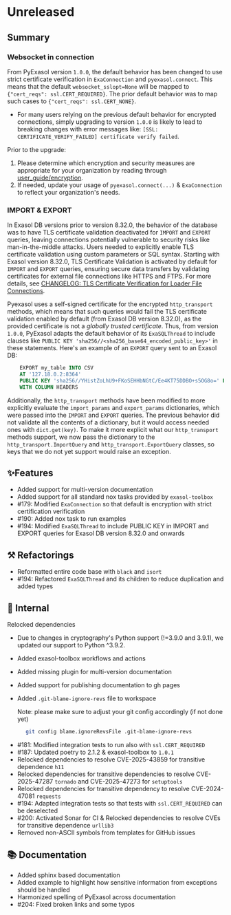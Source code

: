 # Unreleased

## Summary

### Websocket in connection

From PyExasol version `1.0.0`, the default behavior has been changed to use strict
certificate verification in `ExaConnection` and `pyexasol.connect`. This means that
the default `websocket_sslopt=None` will be mapped to
`{"cert_reqs": ssl.CERT_REQUIRED}`. The prior default behavior was to map such cases
to `{"cert_reqs": ssl.CERT_NONE}`.

* For many users relying on the previous default behavior for encrypted connections,
simply upgrading to version `1.0.0` is likely to lead to breaking changes with error
messages like: `[SSL: CERTIFICATE_VERIFY_FAILED] certificate verify failed`.

Prior to the upgrade:
1. Please determine which encryption and security measures are appropriate for your
organization by reading through [user_guide/encryption](https://exasol.github.io/pyexasol/master/user_guide/encryption.html).
2. If needed, update your usage of `pyexasol.connect(...)` & `ExaConnection` to
reflect your organization's needs.

### IMPORT & EXPORT

In Exasol DB versions prior to version 8.32.0, the behavior of the database
was to have TLS certificate validation deactivated for `IMPORT` and `EXPORT`
queries, leaving connections potentially vulnerable to security risks like
man-in-the-middle attacks. Users needed to explicitly enable TLS certificate
validation using custom parameters or SQL syntax.
Starting with Exasol version 8.32.0, TLS Certificate Validation is activated
by default for `IMPORT` and `EXPORT` queries, ensuring secure data transfers
by validating certificates for external file connections like HTTPS and
FTPS. For more details, see
[CHANGELOG: TLS Certificate Verification for Loader File Connections](https://exasol.my.site.com/s/article/Changelog-content-16273).

Pyexasol uses a self-signed certificate for the encrypted `http_transport`
methods, which means that such queries would fail the TLS certificate
validation enabled by default (from Exasol DB version 8.32.0), as the provided
certificate is not a *globally trusted certificate*.  Thus, from version
`1.0.0`, PyExasol adapts the default behavior of its `ExaSQLThread` to include
clauses like `PUBLIC KEY 'sha256//<sha256_base64_encoded_public_key>'` in
these statements. Here's an example of an `EXPORT` query sent to an Exasol DB:

```sql
    EXPORT my_table INTO CSV
    AT '127.18.0.2:8364'
    PUBLIC KEY 'sha256//YHistZoLhU9+FKoSEHHbNGtC/Ee4KT75DDBO+s5OG8o=' FILE '000.gz'
    WITH COLUMN HEADERS
```

Additionally, the `http_transport` methods have been modified to more explicitly evaluate the
`import_params` and `export_params` dictionaries, which were passed into the `IMPORT` and `EXPORT` queries.
The previous behavior did not validate all the contents of a dictionary, but it would access needed ones with `dict.get(key)`.
To make it more explicit what our `http_transport` methods support, we now pass the
dictionary to the `http_transport.ImportQuery` and `http_transport.ExportQuery` classes, so keys that we do not yet support would raise an exception.

## ✨Features

* Added support for multi-version documentation
* Added support for all standard nox tasks provided by `exasol-toolbox`
* #179: Modified `ExaConnection` so that default is encryption with strict certification verification
* #190: Added nox task to run examples
* #194: Modified `ExaSQLThread` to include PUBLIC KEY in IMPORT and EXPORT queries for Exasol DB version 8.32.0 and onwards

## ⚒️ Refactorings

* Reformatted entire code base with `black` and `isort`
* #194: Refactored `ExaSQLThread` and its children to reduce duplication and added types

## 🔩 Internal

Relocked dependencies
  * Due to changes in cryptography's Python support (!=3.9.0 and 3.9.1), we updated our support to Python ^3.9.2.
* Added exasol-toolbox workflows and actions
* Added missing plugin for multi-version documentation
* Added support for publishing documentation to gh pages
* Added `.git-blame-ignore-revs` file to workspace

    Note: please make sure to adjust your git config accordingly (if not done yet)

```bash
      git config blame.ignoreRevsFile .git-blame-ignore-revs
```

* #181: Modified integration tests to run also with `ssl.CERT_REQUIRED`
* #187: Updated poetry to 2.1.2 & exasol-toolbox to `1.0.1`
* Relocked dependencies to resolve CVE-2025-43859 for transitive dependence `h11`
* Relocked dependencies for transitive dependencies to resolve CVE-2025-47287 `tornado` and CVE-2025-47273 for `setuptools`
* Relocked dependencies for transitive dependency to resolve CVE-2024-47081  `requests`
* #194: Adapted integration tests so that tests with `ssl.CERT_REQUIRED` can be deselected
* #200: Activated Sonar for CI & Relocked dependencies to resolve CVEs for transitive dependence `urllib3`
* Removed non-ASCII symbols from templates for GitHub issues

## 📚 Documentation

* Added sphinx based documentation
* Added example to highlight how sensitive information from exceptions should be handled
* Harmonized spelling of PyExasol across documentation
* #204: Fixed broken links and some typos
